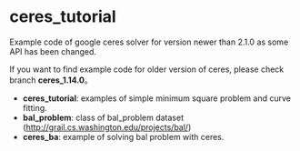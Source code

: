 # ceres_tutorial

Example code of google ceres solver for version newer than 2.1.0 as some API has 
been changed.

If you want to find example code for older version of ceres, please check branch
**ceres_1.14.0**。

- **ceres_tutorial**: examples of simple minimum square problem and curve fitting.
- **bal_problem**: class of bal_problem dataset (http://grail.cs.washington.edu/projects/bal/)
- **ceres_ba**: example of solving bal problem with ceres.
